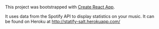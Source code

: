 This project was bootstrapped with [Create React App](https://github.com/facebook/create-react-app).

It uses data from the Spotify API to display statistics on your music. It can be found on Heroku at http://statify-salt.herokuapp.com/